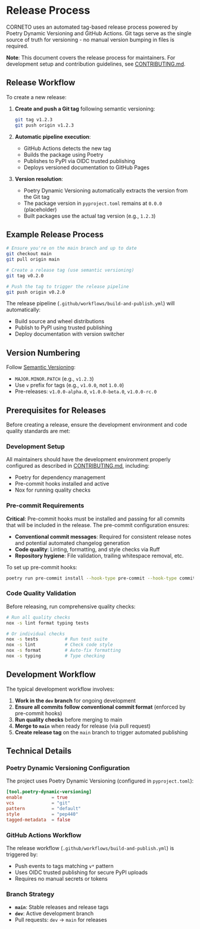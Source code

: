 # Release Process

CORNETO uses an automated tag-based release process powered by Poetry Dynamic Versioning and GitHub Actions. Git tags serve as the single source of truth for versioning - no manual version bumping in files is required.

**Note**: This document covers the release process for maintainers. For development setup and contribution guidelines, see [CONTRIBUTING.md](CONTRIBUTING.md).

## Release Workflow

To create a new release:

1. **Create and push a Git tag** following semantic versioning:
   ```bash
   git tag v1.2.3
   git push origin v1.2.3
   ```

2. **Automatic pipeline execution**:
   - GitHub Actions detects the new tag
   - Builds the package using Poetry
   - Publishes to PyPI via OIDC trusted publishing
   - Deploys versioned documentation to GitHub Pages

3. **Version resolution**:
   - Poetry Dynamic Versioning automatically extracts the version from the Git tag
   - The package version in `pyproject.toml` remains at `0.0.0` (placeholder)
   - Built packages use the actual tag version (e.g., `1.2.3`)

## Example Release Process

```bash
# Ensure you're on the main branch and up to date
git checkout main
git pull origin main

# Create a release tag (use semantic versioning)
git tag v0.2.0

# Push the tag to trigger the release pipeline
git push origin v0.2.0
```

The release pipeline (`.github/workflows/build-and-publish.yml`) will automatically:
- Build source and wheel distributions
- Publish to PyPI using trusted publishing
- Deploy documentation with version switcher

## Version Numbering

Follow [Semantic Versioning](https://semver.org/):
- `MAJOR.MINOR.PATCH` (e.g., `v1.2.3`)
- Use `v` prefix for tags (e.g., `v1.0.0`, not `1.0.0`)
- Pre-releases: `v1.0.0-alpha.0`, `v1.0.0-beta.0`, `v1.0.0-rc.0`

## Prerequisites for Releases

Before creating a release, ensure the development environment and code quality standards are met:

### Development Setup
All maintainers should have the development environment properly configured as described in [CONTRIBUTING.md](CONTRIBUTING.md), including:
- Poetry for dependency management
- Pre-commit hooks installed and active
- Nox for running quality checks

### Pre-commit Requirements
**Critical**: Pre-commit hooks must be installed and passing for all commits that will be included in the release. The pre-commit configuration ensures:

- **Conventional commit messages**: Required for consistent release notes and potential automated changelog generation
- **Code quality**: Linting, formatting, and style checks via Ruff
- **Repository hygiene**: File validation, trailing whitespace removal, etc.

To set up pre-commit hooks:
```bash
poetry run pre-commit install --hook-type pre-commit --hook-type commit-msg
```

### Code Quality Validation
Before releasing, run comprehensive quality checks:
```bash
# Run all quality checks
nox -s lint format typing tests

# Or individual checks
nox -s tests          # Run test suite
nox -s lint           # Check code style
nox -s format         # Auto-fix formatting
nox -s typing         # Type checking
```

## Development Workflow

The typical development workflow involves:

1. **Work in the `dev` branch** for ongoing development
2. **Ensure all commits follow conventional commit format** (enforced by pre-commit hooks)
3. **Run quality checks** before merging to main
4. **Merge to `main`** when ready for release (via pull request)
5. **Create release tag** on the `main` branch to trigger automated publishing

## Technical Details

### Poetry Dynamic Versioning Configuration

The project uses Poetry Dynamic Versioning (configured in `pyproject.toml`):

```toml
[tool.poetry-dynamic-versioning]
enable           = true
vcs              = "git"
pattern          = "default"
style            = "pep440"
tagged-metadata  = false
```

### GitHub Actions Workflow

The release workflow (`.github/workflows/build-and-publish.yml`) is triggered by:
- Push events to tags matching `v*` pattern
- Uses OIDC trusted publishing for secure PyPI uploads
- Requires no manual secrets or tokens

### Branch Strategy

- **`main`**: Stable releases and release tags
- **`dev`**: Active development branch
- Pull requests: `dev` → `main` for releases
